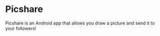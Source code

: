 # Picshare
Picshare is an Android app that allows you draw a picture and send it to your followers!
